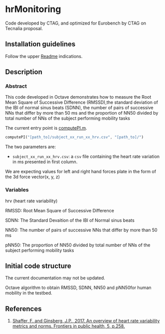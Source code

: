 # hrMonitoring

Code developed by CTAG, and optimized for Eurobench by CTAG on Tecnalia
proposal.

## Installation guidelines

Follow the upper [Readme](../README.md) indications.

## Description

### Abstract
This code developed in Octave demonstrates how to measure the Root Mean Square
of Successive Difference (RMSSD),the standard deviation of the IBI of normal
sinus beats (SDNN), the number of pairs of successive NNs that differ by more 
than 50 ms and  the proportion of NN50 divided by total number of NNs of the 
subject performing mobility tasks 

The current entry point is [computePI.m](computePI.m).

```octave
computePI("[path_to]/subject_xx_run_xx_hrv.csv", "[path_to]/")
```

The two parameters are:

- `subject_xx_run_xx_hrv.csv`: a `csv` file containing the heart rate 
variation  in ms presented in first column. 

We are expecting values for left and right hand forces plate in 
the form of the 3d force vector(x, y, z) 

### Variables

hrv (heart rate variability)

RMSSD: Root Mean Square of Successive Difference

SDNN: The Standard Devaition of the IBI of Normal sinus beats

NN50: The number of pairs of successive NNs that differ by more than 50 ms

pNN50: The proportion of NN50 divided by total number of NNs of the subject
performing mobility tasks

## Initial code structure

The current documentation may not be updated.

Octave algorithm to obtain RMSSD, SDNN, NN50 and pNN50for human mobility 
in the testbed.

## References
1. [Shaffer, F. and Ginsberg, J.P., 2017. An overview of heart rate variability metrics and norms. Frontiers in public health, 5, p.258.](https://www.frontiersin.org/articles/10.3389/fpubh.2017.00258)
